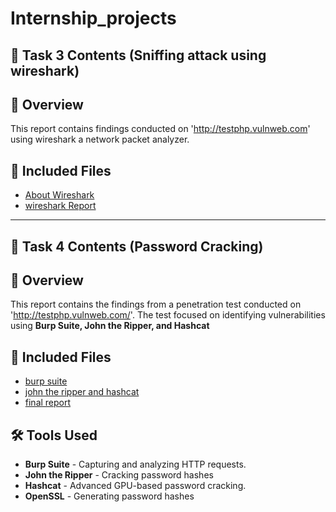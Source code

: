 # Internship_projects

## 📂 Task 3 Contents (Sniffing attack using wireshark)

## 📌 Overview
This report contains findings conducted on 'http://testphp.vulnweb.com' using wireshark a network packet analyzer.

## 📂 Included Files  

- [About Wireshark](task3intro_wireshark.md)
- [wireshark Report](task3/report.md)

-----------------------

## 📂 Task 4 Contents (Password Cracking)


## 📌 Overview
This report contains the findings from a penetration test conducted on 'http://testphp.vulnweb.com/'. The test focused on identifying vulnerabilities using **Burp Suite, John the Ripper, and Hashcat**

## 📂 Included Files  

- [burp suite](task4/burp_findings.md)
- [john the ripper and hashcat ](task4/john_ripper_and_hashcat_findings.md)
- [final report](task4/report.md)


## 🛠 Tools Used
- **Burp Suite** - Capturing and analyzing HTTP requests.
- **John the Ripper** - Cracking password hashes
- **Hashcat** - Advanced GPU-based password cracking.
- **OpenSSL** - Generating password hashes


